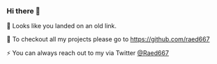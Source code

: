 ### Hi there 👋 


🤔 Looks like you landed on an old link. 

🌱 To checkout all my projects please go to https://github.com/raed667

⚡ You can always reach out to my via Twitter [@Raed667](https://twitter.com/raed667)
